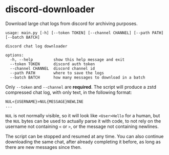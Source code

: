# discord-downloader

Download large chat logs from discord for archiving purposes.

```
usage: main.py [-h] [--token TOKEN] [--channel CHANNEL] [--path PATH] [--batch BATCH]

discord chat log downloader

options:
  -h, --help         show this help message and exit
  --token TOKEN      discord auth token
  --channel CHANNEL  discord channel id
  --path PATH        where to save the logs
  --batch BATCH      how many messages to download in a batch
```

Only `--token` and `--channel` are **required**. The script will produce a zstd compressed chat log, with only text, in the following format:

```
NUL<{USERNAME}>NUL{MESSAGE}NEWLINE
...
```

`NUL` is not normally visible, so it will look like `<User>Hello` for a human, but the `NUL` bytes can be used to actually parse it with code, to not rely on the username not containing `<` or `>`, or the message not containing newlines.

The script can be stopped and resumed at any time. You can also continue downloading the same chat, after already completing it before, as long as there are new messages since then.
